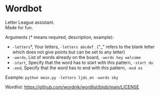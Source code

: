 # Wordbot

Letter League assistant.  
Made for fun.  


Arguments (* means required, description, example):  
- `-letters`*, Your letters, `-letters abcdef_` ("_" refers to the blank letter which does not give points but can be set to any letter)  
- `-words`, List of words already on the board, `-words hey welcome`  
- `-start`, Specify that the word has to start with this pattern, `-start do`  
- `-end`, Specify that the word has to end with this pattern, `-end es`  

Example: `python main.py -letters ljds_en -words sky`

Wordlist: https://github.com/wordnik/wordlist/blob/main/LICENSE  